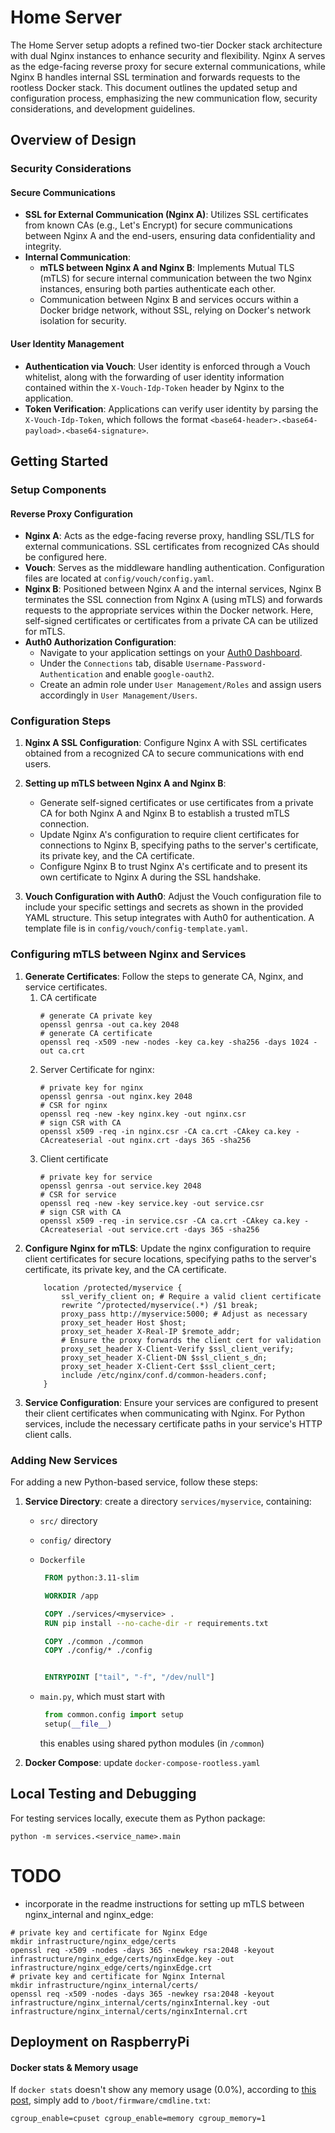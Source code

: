 # Home Server

The Home Server setup adopts a refined two-tier Docker stack architecture with dual Nginx instances to enhance security and flexibility. Nginx A serves as the edge-facing reverse proxy for secure external communications, while Nginx B handles internal SSL termination and forwards requests to the rootless Docker stack. This document outlines the updated setup and configuration process, emphasizing the new communication flow, security considerations, and development guidelines.


## Overview of Design

### Security Considerations

#### Secure Communications
- **SSL for External Communication (Nginx A)**: Utilizes SSL certificates from known CAs (e.g., Let's Encrypt) for secure communications between Nginx A and the end-users, ensuring data confidentiality and integrity.
- **Internal Communication**:
  - **mTLS between Nginx A and Nginx B**: Implements Mutual TLS (mTLS) for secure internal communication between the two Nginx instances, ensuring both parties authenticate each other.
  - Communication between Nginx B and services occurs within a Docker bridge network, without SSL, relying on Docker's network isolation for security.


#### User Identity Management
- **Authentication via Vouch**: User identity is enforced through a Vouch whitelist, along with the forwarding of user identity information contained within the `X-Vouch-Idp-Token` header by Nginx to the application.
- **Token Verification**: Applications can verify user identity by parsing the `X-Vouch-Idp-Token`, which follows the format `<base64-header>.<base64-payload>.<base64-signature>`.


## Getting Started

### Setup Components

#### Reverse Proxy Configuration
- **Nginx A**: Acts as the edge-facing reverse proxy, handling SSL/TLS for external communications. SSL certificates from recognized CAs should be configured here.
- **Vouch**: Serves as the middleware handling authentication. Configuration files are located at `config/vouch/config.yaml`.
- **Nginx B**: Positioned between Nginx A and the internal services, Nginx B terminates the SSL connection from Nginx A (using mTLS) and forwards requests to the appropriate services within the Docker network. Here, self-signed certificates or certificates from a private CA can be utilized for mTLS.
- **Auth0 Authorization Configuration**:
   - Navigate to your application settings on your [Auth0 Dashboard](https://manage.auth0.com).
   - Under the `Connections` tab, disable `Username-Password-Authentication` and enable `google-oauth2`.
   - Create an admin role under `User Management/Roles` and assign users accordingly in `User Management/Users`.


### Configuration Steps

1. **Nginx A SSL Configuration**: Configure Nginx A with SSL certificates obtained from a recognized CA to secure communications with end users.

2. **Setting up mTLS between Nginx A and Nginx B**:
   - Generate self-signed certificates or use certificates from a private CA for both Nginx A and Nginx B to establish a trusted mTLS connection.
   - Update Nginx A's configuration to require client certificates for connections to Nginx B, specifying paths to the server's certificate, its private key, and the CA certificate.
   - Configure Nginx B to trust Nginx A's certificate and to present its own certificate to Nginx A during the SSL handshake.

3. **Vouch Configuration with Auth0**: Adjust the Vouch configuration file to include your specific settings and secrets as shown in the provided YAML structure. This setup integrates with Auth0 for authentication. A template file is in `config/vouch/config-template.yaml`.

### Configuring mTLS between Nginx and Services

1. **Generate Certificates**: Follow the steps to generate CA, Nginx, and service certificates.
   1. CA certificate
        ```shell
        # generate CA private key
        openssl genrsa -out ca.key 2048
        # generate CA certificate
        openssl req -x509 -new -nodes -key ca.key -sha256 -days 1024 -out ca.crt
        ```
   2. Server Certificate for nginx:
        ```shell
        # private key for nginx
        openssl genrsa -out nginx.key 2048
        # CSR for nginx
        openssl req -new -key nginx.key -out nginx.csr
        # sign CSR with CA
        openssl x509 -req -in nginx.csr -CA ca.crt -CAkey ca.key -CAcreateserial -out nginx.crt -days 365 -sha256
        ```
   3. Client certificate
        ```shell
        # private key for service
        openssl genrsa -out service.key 2048
        # CSR for service
        openssl req -new -key service.key -out service.csr
        # sign CSR with CA
        openssl x509 -req -in service.csr -CA ca.crt -CAkey ca.key -CAcreateserial -out service.crt -days 365 -sha256
        ```
2. **Configure Nginx for mTLS**: Update the nginx configuration to require client certificates for secure locations, specifying paths to the server's certificate, its private key, and the CA certificate.
    ```
        location /protected/myservice {
            ssl_verify_client on; # Require a valid client certificate
            rewrite ^/protected/myservice(.*) /$1 break;
            proxy_pass http://myservice:5000; # Adjust as necessary
            proxy_set_header Host $host;
            proxy_set_header X-Real-IP $remote_addr;
            # Ensure the proxy forwards the client cert for validation
            proxy_set_header X-Client-Verify $ssl_client_verify;
            proxy_set_header X-Client-DN $ssl_client_s_dn;
            proxy_set_header X-Client-Cert $ssl_client_cert;
            include /etc/nginx/conf.d/common-headers.conf;
        }
    ```
3. **Service Configuration**: Ensure your services are configured to present their client certificates when communicating with Nginx. For Python services, include the necessary certificate paths in your service's HTTP client calls.


### Adding New Services

For adding a new Python-based service, follow these steps:

1. **Service Directory**: create a directory `services/myservice`, containing:
   * `src/` directory
   * `config/` directory
   * `Dockerfile`
       ```dockerfile
        FROM python:3.11-slim

        WORKDIR /app

        COPY ./services/<myservice> .
        RUN pip install --no-cache-dir -r requirements.txt

        COPY ./common ./common
        COPY ./config/* ./config


        ENTRYPOINT ["tail", "-f", "/dev/null"]
        ```
   * `main.py`, which must start with

       ```python
        from common.config import setup
        setup(__file__)
        ```
     this enables using shared python modules (in `/common`)

2. **Docker Compose**: update `docker-compose-rootless.yaml`

## Local Testing and Debugging

For testing services locally, execute them as Python package:
```shell
python -m services.<service_name>.main
```

# TODO

- incorporate in the readme instructions for setting up mTLS between nginx_internal and nginx_edge:
```shell
# private key and certificate for Nginx Edge
mkdir infrastructure/nginx_edge/certs
openssl req -x509 -nodes -days 365 -newkey rsa:2048 -keyout infrastructure/nginx_edge/certs/nginxEdge.key -out infrastructure/nginx_edge/certs/nginxEdge.crt
# private key and certificate for Nginx Internal
mkdir infrastructure/nginx_internal/certs/
openssl req -x509 -nodes -days 365 -newkey rsa:2048 -keyout infrastructure/nginx_internal/certs/nginxInternal.key -out infrastructure/nginx_internal/certs/nginxInternal.crt
```


## Deployment on RaspberryPi

#### Docker stats & Memory usage

If `docker stats` doesn't show any memory usage (0.0%), according to [this post](https://stackoverflow.com/questions/45541242/docker-stats-shows-zero-memory-usage-even-for-running-containers), simply add to `/boot/firmware/cmdline.txt`:
```
cgroup_enable=cpuset cgroup_enable=memory cgroup_memory=1
```
